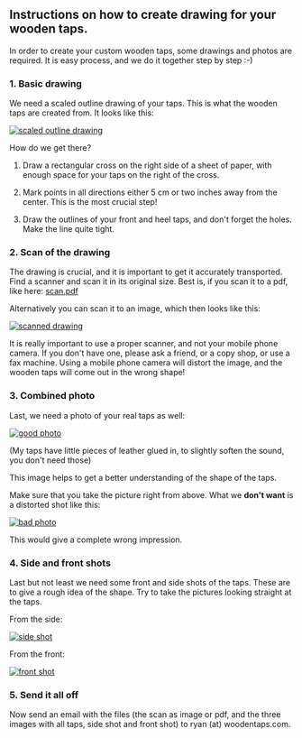## Instructions on how to create drawing for your wooden taps.

In order to create your custom wooden taps, some drawings and photos are required. 
It is easy process, and we do it together step by step :-)

### 1. Basic drawing

We need a scaled outline drawing of your taps. This is what the wooden taps are created 
from.  It looks like this:

[![scaled outline drawing](drawing_small.jpg)](drawing.jpg)

How do we get there?

1. Draw a rectangular cross on the right side of a sheet of paper, with enough
   space for your taps on the right of the cross.
   
2. Mark points in all directions either 5 cm or two inches away from the center. This
   is the most crucial step!
   
3. Draw the outlines of your front and heel taps, and don't forget the holes. Make the line
   quite tight. 
   
### 2. Scan of the drawing

The drawing is crucial, and it is important to get it accurately transported. Find a scanner
and scan it in its original size. Best is, if you scan it to a pdf, like here: [scan.pdf](scan.pdf)

Alternatively you can scan it to an image, which then looks like this:

[![scanned drawing](scan_small.jpg)](scan.jpg)

It is really important to use a proper scanner, and not your mobile phone camera. If you don't have
one, please ask a friend, or a copy shop, or use a fax machine. Using a mobile phone camera will
distort the image, and the wooden taps will come out in the wrong shape!

### 3. Combined photo

Last, we need a photo of your real taps as well:

[![good photo](good_small.jpg)](good.jpg)

(My taps have little pieces of leather glued in, to slightly soften the sound, you don't need those)

This image helps to get a better understanding of the shape of the taps.

Make sure that you take the picture right from above. What we **don't want** is a distorted shot 
like this:

[![bad photo](bad_small.jpg)](bad.jpg)

This would give a complete wrong impression.

### 4. Side and front shots

Last but not least we need some front and side shots of the taps. These are to give a rough idea
of the shape. Try to take the pictures looking straight at the taps.

From the side:

[![side shot](side_small.jpg)](side.jpg)

From the front:

[![front shot](front_small.jpg)](front.jpg)

### 5. Send it all off

Now send an email with the files (the scan as image or pdf, and the three images with all taps, 
side shot and front shot) to ryan (at) woodentaps.com.



